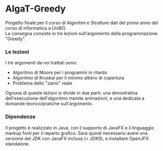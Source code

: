 # AlgaT-Greedy
Progetto finale per il corso di Algoritmi e Strutture dati del primo anno del corso di informatica a UniBO.  
La consegna consiste in tre lezioni sull'argomento della programmazione "Greedy".  

### Le lezioni
I tre argomenti da noi trattati sono:
 - Algoritmo di Moore per i programmi in ritardo
 - Algoritmo di Kruskal per il minimo albero di copertura
 - Problema dello "zaino" reale

Ognuna di queste lezioni si divide in due parti: una dimostrativa dell'esecuzione dell'algoritmo tramite animazioni, e una dedicata a domande teorico/pratiche sull'argomento.

### Dipendenze
Il progetto è realizzato in Java, con il supporto di JavaFX e il linguaggio markup fxml per il reparto grafico. 
Sarà quindi necessario avere una versione del JDK con JavaFX inclusa (< JDK9), o installare OpenJFX standalone.
